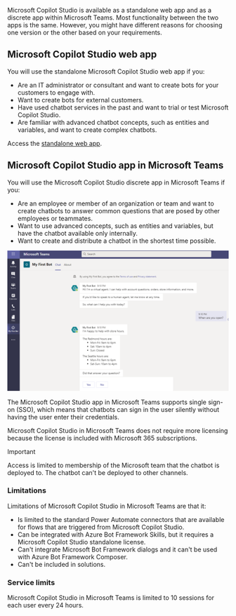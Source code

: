 Microsoft Copilot Studio is available as a standalone web app and as a discrete app within Microsoft Teams. Most functionality between the two apps is the same. However, you might have different reasons for choosing one version or the other based on your requirements.

## Microsoft Copilot Studio web app

You will use the standalone Microsoft Copilot Studio web app if you:

- Are an IT administrator or consultant and want to create bots for your customers to engage with.
- Want to create bots for external customers.
- Have used chatbot services in the past and want to trial or test Microsoft Copilot Studio.
- Are familiar with advanced chatbot concepts, such as entities and variables, and want to create complex chatbots.

Access the [standalone web app](https://powerva.microsoft.com).

## Microsoft Copilot Studio app in Microsoft Teams

You will use the Microsoft Copilot Studio discrete app in Microsoft Teams if you:

- Are an employee or member of an organization or team and want to create chatbots to answer common questions that are posed by other employees or teammates.
- Want to use advanced concepts, such as entities and variables, but have the chatbot available only internally.
- Want to create and distribute a chatbot in the shortest time possible.

![Screenshot of Microsoft Copilot Studio in Microsoft Teams.](../media/6-pva-bot-in-teams.png)

The Microsoft Copilot Studio app in Microsoft Teams supports single sign-on (SSO), which means that chatbots can sign in the user silently without having the user enter their credentials.

Microsoft Copilot Studio in Microsoft Teams does not require more licensing because the license is included with Microsoft 365 subscriptions.

> [!IMPORTANT]
> Access is limited to membership of the Microsoft team that the chatbot is deployed to. The chatbot can't be deployed to other channels.

### Limitations

Limitations of Microsoft Copilot Studio in Microsoft Teams are that it:

- Is limited to the standard Power Automate connectors that are available for flows that are triggered from Microsoft Copilot Studio.
- Can be integrated with Azure Bot Framework Skills, but it requires a Microsoft Copilot Studio standalone license.
- Can't integrate Microsoft Bot Framework dialogs and it can't be used with Azure Bot Framework Composer.
- Can't be included in solutions.

### Service limits

Microsoft Copilot Studio in Microsoft Teams is limited to 10 sessions for each user every 24 hours.
